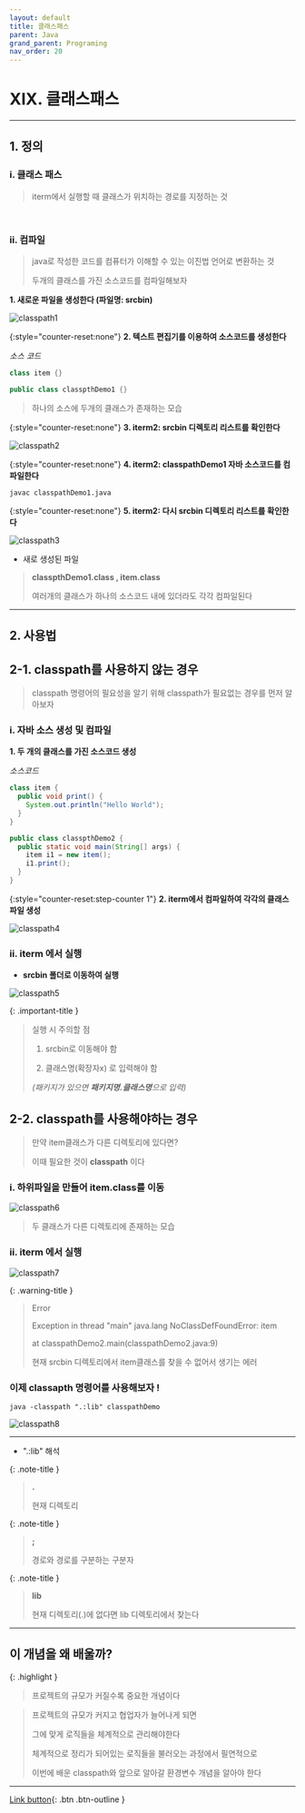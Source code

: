 ```yaml
---
layout: default
title: 클래스패스
parent: Java
grand_parent: Programing
nav_order: 20
---
```


# XIX. 클래스패스

---

## 1. 정의

### i. 클래스 패스

> iterm에서 실행할 때 클래스가 위치하는 경로를 지정하는 것  

<br/>

### ii. 컴파일

> java로 작성한 코드를 컴퓨터가 이해할 수 있는 이진법 언어로 변환하는 것
>
> 두개의 클래스를 가진 소스코드를 컴파일해보자  


**1. 새로운 파일을 생성한다 (파일명: srcbin)**

![classpath1](https://user-images.githubusercontent.com/126454114/233028825-ada6f620-05d8-4a9f-999f-09107c6f5d23.jpg)  

{:style="counter-reset:none"}
**2. 텍스트 편집기를 이용하여 소스코드를 생성한다**

_소스 코드_

```java
class item {}

public class classpthDemo1 {}
```

> 하나의 소스에 두개의 클래스가 존재하는 모습  


{:style="counter-reset:none"}
**3. iterm2: srcbin 디렉토리 리스트를 확인한다**

![classpath2](https://user-images.githubusercontent.com/126454114/233028935-847daf79-d5eb-4601-814b-e50870ac40c9.jpg)

{:style="counter-reset:none"}
**4. iterm2: classpathDemo1 자바 소스코드를 컴파일한다**

```
javac classpathDemo1.java
```

{:style="counter-reset:none"}
**5. iterm2: 다시 srcbin 디렉토리 리스트를 확인한다**

![classpath3](https://user-images.githubusercontent.com/126454114/233029025-6b38b68e-070c-4471-883c-a37b4ffba2b7.jpg)


- 새로 생성된 파일

> **classpthDemo1.class ,  item.class**
>
> 여러개의 클래스가 하나의 소스코드 내에 있더라도 각각 컴파일된다

---

## 2. 사용법

## 2-1. classpath를 사용하지 않는 경우

> classpath 명령어의 필요성을 알기 위해 classpath가 필요없는 경우를 먼저 알아보자

### i. 자바 소스 생성 및 컴파일

**1. 두 개의 클래스를 가진 소스코드 생성**

_소스코드_

```java
class item {
  public void print() {
    System.out.println("Hello World");
  }
}

public class classpthDemo2 {
  public static void main(String[] args) {
    item i1 = new item();
    i1.print();
  }
}
```

{:style="counter-reset:step-counter 1"}
**2. iterm에서 컴파일하여 각각의 클래스 파일 생성**

![classpath4](https://user-images.githubusercontent.com/126454114/233030513-cd2f359f-d5e1-4e43-a5ab-f277ae7e1d98.jpg)

### ii. iterm 에서 실행

- **srcbin 폴더로 이동하여 실행**

![classpath5](https://user-images.githubusercontent.com/126454114/233030609-45f73fea-7380-4e21-b709-50464bc97059.jpg)

{: .important-title }
> 실행 시 주의할 점
>
> 1. srcbin로 이동해야 함
>
> 2. 클래스명(확장자x) 로 입력해야 함
>
> _(패키지가 있으면 **패키지명.클래스명**으로 입력)_ 


## 2-2. classpath를 사용해야하는 경우

> 만약 item클래스가 다른 디렉토리에 있다면?
>
> 이때 필요한 것이 **classpath** 이다

### i. 하위파일을 만들어 item.class를 이동

![classpath6](https://user-images.githubusercontent.com/126454114/233030681-5c5f3511-81a8-4e0f-ae15-ff0d6a9c875b.jpg)


> 두 클래스가 다른 디렉토리에 존재하는 모습

### ii. iterm 에서 실행

![classpath7](https://user-images.githubusercontent.com/126454114/233030732-1d536021-f9d9-45b2-9928-4af32080c964.jpg)


{: .warning-title }
> Error
>
> Exception in thread "main" java.lang NoClassDefFoundError: item
>
> at classpathDemo2.main(classpathDemo2.java:9)
>
> 현재 srcbin 디렉토리에서 item클래스를 찾을 수 없어서 생기는 에러

### 이제 **classapth** 명령어를 사용해보자 !

```
java -classpath ".:lib" classpathDemo
```

![classpath8](https://user-images.githubusercontent.com/126454114/233030799-bd023adc-065b-4592-bc02-7d9350e0951d.jpg)


---
- ".:lib" 해석

{: .note-title }
> **.**
>
> 현재 디렉토리

{: .note-title }
> **;**
>
> 경로와 경로를 구분하는 구분자

{: .note-title }
> **lib**
>
> 현재 디렉토리(.)에 없다면 lib 디렉토리에서 찾는다

---

## **이 개념을 왜 배울까?**

{: .highlight }
> 프로젝트의 규모가 커질수록 중요한 개념이다

> 프로젝트의 규모가 커지고 협업자가 늘어나게 되면
>
> 그에 맞게 로직들을 체계적으로 관리해야한다
>
> 체계적으로 정리가 되어있는 로직들을 불러오는 과정에서 필연적으로
>
> 이번에 배운 classpath와 앞으로 알아갈 환경변수 개념을 알아야 한다

---

[Link button](https://opentutorials.org/course/1223/5527){: .btn .btn-outline }
